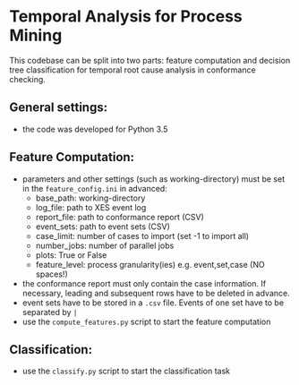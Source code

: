 # Temporal Analysis for Process Mining

This codebase can be split into two parts: feature computation and decision tree classification for temporal root cause analysis in conformance checking.

## General settings:
- the code was developed for Python 3.5

## Feature Computation:
- parameters and other settings (such as working-directory) must be set in the `feature_config.ini` in advanced:
    - base_path: working-directory
    - log_file: path to XES event log
    - report_file: path to conformance report (CSV)
    - event_sets: path to event sets (CSV)
    - case_limit: number of cases to import (set -1 to import all)
    - number_jobs: number of parallel jobs
    - plots: True or False
    - feature_level: process granularity(ies) e.g. event,set,case (NO spaces!)
- the conformance report must only contain the case information. If necessary, leading and subsequent rows have to be deleted in advance.
- event sets have to be stored in a `.csv` file. Events of one set have to be separated by `|`
- use the `compute_features.py` script to start the feature computation


## Classification:
- use the `classify.py` script to start the classification task
